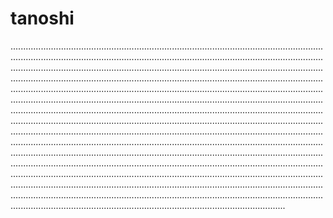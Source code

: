 # tanoshi
.................................................................................................................................................................................................................................................................................................................................................................................................................................................................................................................................................................................................................................................................................................................................................................................................................................................................................................................................................................................................................................................................................................................................................................................................................................................................................................................................................................................................................................................................................................................................................................................................................................................................................................................................................................................................................................................................................................................................................................................................................................................
